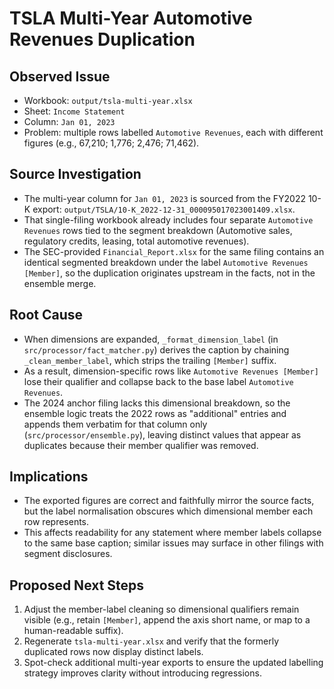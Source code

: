 # TSLA Multi-Year Automotive Revenues Duplication

## Observed Issue
- Workbook: `output/tsla-multi-year.xlsx`
- Sheet: `Income Statement`
- Column: `Jan 01, 2023`
- Problem: multiple rows labelled `Automotive Revenues`, each with different figures (e.g., 67,210; 1,776; 2,476; 71,462).

## Source Investigation
- The multi-year column for `Jan 01, 2023` is sourced from the FY2022 10-K export: `output/TSLA/10-K_2022-12-31_000095017023001409.xlsx`.
- That single-filing workbook already includes four separate `Automotive Revenues` rows tied to the segment breakdown (Automotive sales, regulatory credits, leasing, total automotive revenues).
- The SEC-provided `Financial_Report.xlsx` for the same filing contains an identical segmented breakdown under the label `Automotive Revenues [Member]`, so the duplication originates upstream in the facts, not in the ensemble merge.

## Root Cause
- When dimensions are expanded, `_format_dimension_label` (in `src/processor/fact_matcher.py`) derives the caption by chaining `_clean_member_label`, which strips the trailing `[Member]` suffix.
- As a result, dimension-specific rows like `Automotive Revenues [Member]` lose their qualifier and collapse back to the base label `Automotive Revenues`.
- The 2024 anchor filing lacks this dimensional breakdown, so the ensemble logic treats the 2022 rows as "additional" entries and appends them verbatim for that column only (`src/processor/ensemble.py`), leaving distinct values that appear as duplicates because their member qualifier was removed.

## Implications
- The exported figures are correct and faithfully mirror the source facts, but the label normalisation obscures which dimensional member each row represents.
- This affects readability for any statement where member labels collapse to the same base caption; similar issues may surface in other filings with segment disclosures.

## Proposed Next Steps
1. Adjust the member-label cleaning so dimensional qualifiers remain visible (e.g., retain `[Member]`, append the axis short name, or map to a human-readable suffix).
2. Regenerate `tsla-multi-year.xlsx` and verify that the formerly duplicated rows now display distinct labels.
3. Spot-check additional multi-year exports to ensure the updated labelling strategy improves clarity without introducing regressions.

